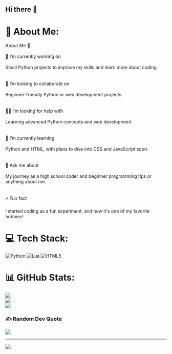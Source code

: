 ## Hi there 👋


# 💫 About Me:
About Me 🌟<br><br>🔭 I’m currently working on<br><br>Small Python projects to improve my skills and learn more about coding.<br><br><br>🤝 I’m looking to collaborate on<br><br>Beginner-friendly Python or web development projects.<br><br><br>🧑‍💻 I’m looking for help with<br><br>Learning advanced Python concepts and web development.<br><br><br>🌱 I’m currently learning<br><br>Python and HTML, with plans to dive into CSS and JavaScript soon.<br><br><br>💬 Ask me about<br><br>My journey as a high school coder and beginner programming tips or anything about me.<br><br><br>⚡ Fun fact<br><br>I started coding as a fun experiment, and now it's one of my favorite hobbies!<br>


# 💻 Tech Stack:
![Python](https://img.shields.io/badge/python-3670A0?style=for-the-badge&logo=python&logoColor=ffdd54) ![Lua](https://img.shields.io/badge/lua-%232C2D72.svg?style=for-the-badge&logo=lua&logoColor=white) ![HTML5](https://img.shields.io/badge/html5-%23E34F26.svg?style=for-the-badge&logo=html5&logoColor=white)
# 📊 GitHub Stats:
![](https://github-readme-stats.vercel.app/api?username=Aarav256&theme=dark&hide_border=false&include_all_commits=false&count_private=false)<br/>
![](https://github-readme-streak-stats.herokuapp.com/?user=Aarav256&theme=dark&hide_border=false)<br/>
![](https://github-readme-stats.vercel.app/api/top-langs/?username=Aarav256&theme=dark&hide_border=false&include_all_commits=false&count_private=false&layout=compact)

### ✍️ Random Dev Quote
![](https://quotes-github-readme.vercel.app/api?type=horizontal&theme=radical)

---
[![](https://visitcount.itsvg.in/api?id=Aarav256&icon=10&color=9)](https://visitcount.itsvg.in)
